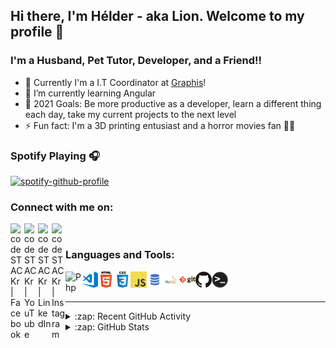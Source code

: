 ## Hi there, I'm Hélder - aka Lion. Welcome to my profile 👋


### I'm a Husband, Pet Tutor, Developer, and a Friend!!

- 🔭 Currently I'm a I.T Coordinator at [Graphis][company]!
- 🌱 I’m currently learning Angular 
- 🥅 2021 Goals: Be more productive as a developer, learn a different thing each day, take my current projects to the next level
- ⚡ Fun fact: I'm a 3D printing entusiast and a horror movies fan 🧛‍♂️

### Spotify Playing 🎧

[![spotify-github-profile](https://spotify-github-profile.vercel.app/api/view?uid=12167560879&cover_image=true&theme=default)](https://github.com/kittinan/spotify-github-profile)

### Connect with me on:

[<img align="left" alt="codeSTACKr | Facebook" width="22px" src="https://cdn.jsdelivr.net/npm/simple-icons@v3/icons/facebook.svg" />][facebook]
[<img align="left" alt="codeSTACKr | YouTube" width="22px" src="https://cdn.jsdelivr.net/npm/simple-icons@v3/icons/youtube.svg" />][youtube]
[<img align="left" alt="codeSTACKr | LinkedIn" width="22px" src="https://cdn.jsdelivr.net/npm/simple-icons@v3/icons/linkedin.svg" />][linkedin]
[<img align="left" alt="codeSTACKr | Instagram" width="22px" src="https://cdn.jsdelivr.net/npm/simple-icons@v3/icons/instagram.svg" />][instagram]

<br />

### Languages and Tools:

<img align="left" alt="Php" width="26px" src="https://user-images.githubusercontent.com/33905714/97006912-f17e9280-1516-11eb-8139-34091cae00f9.png" />
<img align="left" alt="Visual Studio Code" width="26px" src="https://raw.githubusercontent.com/github/explore/80688e429a7d4ef2fca1e82350fe8e3517d3494d/topics/visual-studio-code/visual-studio-code.png" />
<img align="left" alt="HTML5" width="26px" src="https://raw.githubusercontent.com/github/explore/80688e429a7d4ef2fca1e82350fe8e3517d3494d/topics/html/html.png" />
<img align="left" alt="CSS3" width="26px" src="https://raw.githubusercontent.com/github/explore/80688e429a7d4ef2fca1e82350fe8e3517d3494d/topics/css/css.png" />
<img align="left" alt="JavaScript" width="26px" src="https://raw.githubusercontent.com/github/explore/80688e429a7d4ef2fca1e82350fe8e3517d3494d/topics/javascript/javascript.png" />
<img align="left" alt="SQL" width="26px" src="https://raw.githubusercontent.com/github/explore/80688e429a7d4ef2fca1e82350fe8e3517d3494d/topics/sql/sql.png" />
<img align="left" alt="MySQL" width="26px" src="https://raw.githubusercontent.com/github/explore/80688e429a7d4ef2fca1e82350fe8e3517d3494d/topics/mysql/mysql.png" />
<img align="left" alt="Git" width="26px" src="https://raw.githubusercontent.com/github/explore/80688e429a7d4ef2fca1e82350fe8e3517d3494d/topics/git/git.png" />
<img align="left" alt="GitHub" width="26px" src="https://raw.githubusercontent.com/github/explore/78df643247d429f6cc873026c0622819ad797942/topics/github/github.png" />
<img align="left" alt="Terminal" width="26px" src="https://raw.githubusercontent.com/github/explore/80688e429a7d4ef2fca1e82350fe8e3517d3494d/topics/terminal/terminal.png" />


<br />
<br />

---


<details>
  <summary>:zap: Recent GitHub Activity</summary>
  
<!--START_SECTION:activity-->
1. 💪 Completed a CRUD project in Angular 10 (https://github.com/helderlj/Angular10-crud-cod3r)
<!--END_SECTION:activity-->

</details>

<details>
  <summary>:zap: GitHub Stats</summary>
  <img align="left" alt="helderlj's GitHub Stats" src="https://github-readme-stats.vercel.app/api?username=helderlj&count_private=true&show_icons=true" />
</details>

[company]: https://www.graphiscomunicacao.com.br
[facebook]: https://www.facebook.com/helderlimaj/
[youtube]: https://youtube.com/c/helderlimaletsgo
[instagram]: https://www.instagram.com/lionwrecker
[linkedin]: https://www.linkedin.com/in/helderlj/
